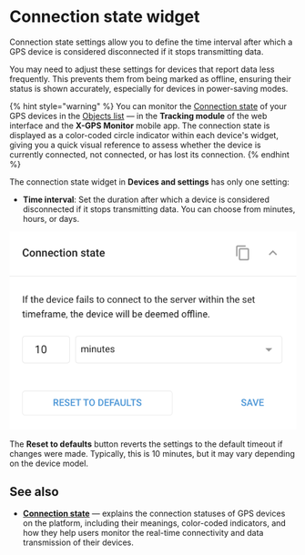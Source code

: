 # Connection state widget

Connection state settings allow you to define the time interval after which a GPS device is considered disconnected if it stops transmitting data.

You may need to adjust these settings for devices that report data less frequently. This prevents them from being marked as offline, ensuring their status is shown accurately, especially for devices in power-saving modes.

{% hint style="warning" %}
You can monitor the [Connection state](../gps-tracking/objects-list/connection-state.md) of your GPS devices in the [Objects list](../gps-tracking/objects-list/) — in the **Tracking module** of the web interface and the **X-GPS Monitor** mobile app. The connection state is displayed as a color-coded circle indicator within each device's widget, giving you a quick visual reference to assess whether the device is currently connected, not connected, or has lost its connection.
{% endhint %}

The connection state widget in **Devices and settings** has only one setting:

* **Time interval**: Set the duration after which a device is considered disconnected if it stops transmitting data. You can choose from minutes, hours, or days.

![](attachments/image-20240815-034950.png)

The **Reset to defaults** button reverts the settings to the default timeout if changes were made. Typically, this is 10 minutes, but it may vary depending on the device model.

## See also

* [**Connection state**](../gps-tracking/objects-list/connection-state.md) — explains the connection statuses of GPS devices on the platform, including their meanings, color-coded indicators, and how they help users monitor the real-time connectivity and data transmission of their devices.
